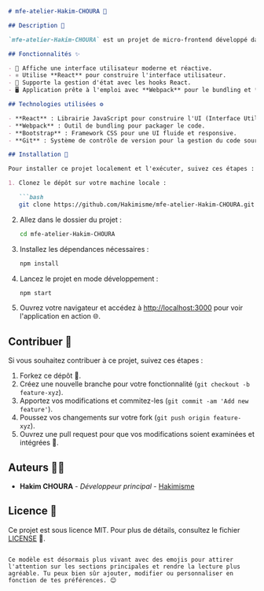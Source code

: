 ```markdown
# mfe-atelier-Hakim-CHOURA 🚀

## Description 📝

`mfe-atelier-Hakim-CHOURA` est un projet de micro-frontend développé dans le cadre d'un atelier. Ce projet utilise des technologies modernes de développement web telles que **React** et **GitHub**. Il est conçu pour être une base solide et extensible pour des applications front-end dynamiques et modulaires.

## Fonctionnalités ✨

- 🚀 Affiche une interface utilisateur moderne et réactive.
- ⚛️ Utilise **React** pour construire l'interface utilisateur.
- 🔄 Supporte la gestion d'état avec les hooks React.
- 🖥️ Application prête à l'emploi avec **Webpack** pour le bundling et **Bootstrap** pour un design responsive.

## Technologies utilisées ⚙️

- **React** : Librairie JavaScript pour construire l'UI (Interface Utilisateur).
- **Webpack** : Outil de bundling pour packager le code.
- **Bootstrap** : Framework CSS pour une UI fluide et responsive.
- **Git** : Système de contrôle de version pour la gestion du code source.

## Installation 🔧

Pour installer ce projet localement et l'exécuter, suivez ces étapes :

1. Clonez le dépôt sur votre machine locale :

   ```bash
   git clone https://github.com/Hakimisme/mfe-atelier-Hakim-CHOURA.git
   ```

2. Allez dans le dossier du projet :

   ```bash
   cd mfe-atelier-Hakim-CHOURA
   ```

3. Installez les dépendances nécessaires :

   ```bash
   npm install
   ```

4. Lancez le projet en mode développement :

   ```bash
   npm start
   ```

5. Ouvrez votre navigateur et accédez à [http://localhost:3000](http://localhost:3000) pour voir l'application en action 🌐.

## Contribuer 🤝

Si vous souhaitez contribuer à ce projet, suivez ces étapes :

1. Forkez ce dépôt 🍴.
2. Créez une nouvelle branche pour votre fonctionnalité (`git checkout -b feature-xyz`).
3. Apportez vos modifications et commitez-les (`git commit -am 'Add new feature'`).
4. Poussez vos changements sur votre fork (`git push origin feature-xyz`).
5. Ouvrez une pull request pour que vos modifications soient examinées et intégrées 🔄.

## Auteurs 👨‍💻

- **Hakim CHOURA** - *Développeur principal* - [Hakimisme](https://github.com/Hakimisme)

## Licence 📜

Ce projet est sous licence MIT. Pour plus de détails, consultez le fichier [LICENSE](LICENSE) 📄.
```

Ce modèle est désormais plus vivant avec des emojis pour attirer l'attention sur les sections principales et rendre la lecture plus agréable. Tu peux bien sûr ajouter, modifier ou personnaliser en fonction de tes préférences. 😊
